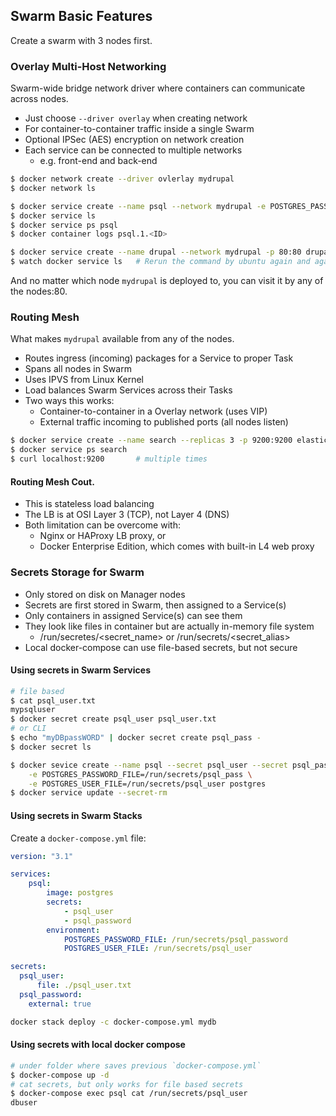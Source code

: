 ## Swarm Basic Features

Create a swarm with 3 nodes first.

### Overlay Multi-Host Networking

Swarm-wide bridge network driver where containers can communicate across nodes.

- Just choose `--driver overlay` when creating network
- For container-to-container traffic inside a single Swarm
- Optional IPSec (AES) encryption on network creation
- Each service can be connected to multiple networks
  - e.g. front-end and back-end

```sh
$ docker network create --driver ovlerlay mydrupal
$ docker network ls

$ docker service create --name psql --network mydrupal -e POSTGRES_PASSWORD=mypass postgres
$ docker service ls
$ docker service ps psql
$ docker container logs psql.1.<ID>

$ docker service create --name drupal --network mydrupal -p 80:80 drupal
$ watch docker service ls	# Rerun the command by ubuntu again and again
```

And no matter which node `mydrupal` is deployed to, you can visit it by any of the nodes:80.

### Routing Mesh

What makes `mydrupal` available from any of the nodes.

- Routes ingress (incoming) packages for a Service to proper Task
- Spans all nodes in Swarm
- Uses IPVS from Linux Kernel
- Load balances Swarm Services across their Tasks
- Two ways this works:
  - Container-to-container in a Overlay network (uses VIP)
  - External traffic incoming to published ports (all nodes listen)

``` sh
$ docker service create --name search --replicas 3 -p 9200:9200 elasticsearch:2
$ docker service ps search
$ curl localhost:9200		# multiple times
```

#### Routing Mesh Cout.

- This is stateless load balancing
- The LB is at OSI Layer 3 (TCP), not Layer 4 (DNS)
- Both limitation can be overcome with:
  - Nginx or HAProxy LB proxy, or
  - Docker Enterprise Edition, which comes with built-in L4 web proxy

### Secrets Storage for Swarm 

- Only stored on disk on Manager nodes
- Secrets are first stored in Swarm, then assigned to a Service(s)
- Only containers in assigned Service(s) can see them
- They look like files in container but are actually in-memory file system
  - /run/secretes/<secret_name> or /run/secrets/<secret_alias>
- Local docker-compose can use file-based secrets, but not secure

#### Using secrets in Swarm Services

```sh
# file based
$ cat psql_user.txt
mypsqluser
$ docker secret create psql_user psql_user.txt
# or CLI
$ echo "myDBpassWORD" | docker secret create psql_pass -
$ docker secret ls
```

```sh
$ docker sevice create --name psql --secret psql_user --secret psql_pass \
	-e POSTGRES_PASSWORD_FILE=/run/secrets/psql_pass \
	-e POSTGRES_USER_FILE=/run/secrets/psql_user postgres
$ docker service update --secret-rm
```

#### Using secrets in Swarm Stacks

Create a `docker-compose.yml` file:

``` yaml
version: "3.1"

services:
	psql:
		image: postgres
		secrets:
			- psql_user
			- psql_password
		environment:
			POSTGRES_PASSWORD_FILE: /run/secrets/psql_password
			POSTGRES_USER_FILE: /run/secrets/psql_user

secrets:
  psql_user:
	  file: ./psql_user.txt
  psql_password:
  	external: true
```

``` sh
docker stack deploy -c docker-compose.yml mydb
```

#### Using secrets with local docker compose

``` sh
# under folder where saves previous `docker-compose.yml`
$ docker-compose up -d
# cat secrets, but only works for file based secrets
$ docker-compose exec psql cat /run/secrets/psql_user
dbuser
```

